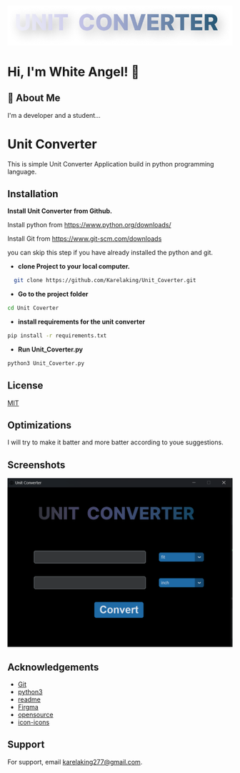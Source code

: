 
![Logo](assets/UNIT%20CONVERTER.png)


# Hi, I'm White Angel! 👋


## 🚀 About Me
I'm a developer and a student...


# Unit Converter

This is simple Unit Converter Application build in python programming language.


## Installation

**Install Unit Converter from Github.**

Install python from https://www.python.org/downloads/

Install Git from https://www.git-scm.com/downloads

you can skip this step if you have already installed the python and git.


- **clone Project to your local computer.**
```bash
  git clone https://github.com/Karelaking/Unit_Coverter.git
```

- **Go to the project folder**
```bash
cd Unit Coverter
```

- **install requirements for the unit converter**
```bash
pip install -r requirements.txt
```

- **Run Unit_Coverter.py**
```bash
python3 Unit_Coverter.py
```
## License

[MIT](License)


## Optimizations

I will try to make it batter and more batter according to youe suggestions.

## Screenshots

![App Screenshot](assets/screenshot.bmp)


## Acknowledgements

 - [Git](https://www.git-scm.com/downloads)
 - [python3](https://www.python.org/downloads/)
 - [readme](https://readme.so/)
 - [Firgma](https://www.figma.com/)
 - [opensource](https://opensource.org/license/mit/)
 - [icon-icons](https://icon-icons.com/)
## Support

For support, email karelaking277@gmail.com.

